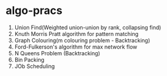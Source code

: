 # algo-pracs

1. Union Find(Weighted union-union by rank, collapsing find)  
2. Knuth Morris Pratt algorithm for pattern matching  
3. Graph Colouring(m colouring problem - Backtracking)  
4. Ford-Fulkerson's algorithm for max network flow  
5. N Queens Problem (Backtracking)  
6. Bin Packing  
7. JOb Scheduling  


